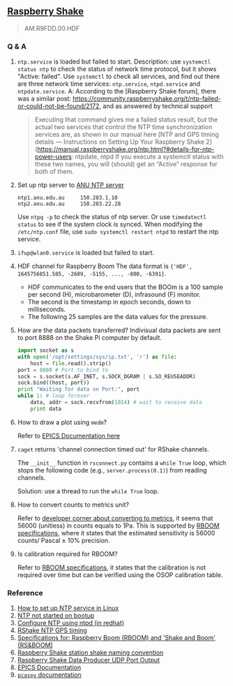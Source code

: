 ## [Raspberry Shake](https://raspberryshake.org/)

> AM.R9FDD.00.HDF

### Q & A

1.  `ntp.service` is loaded but failed to start.
    Description: use `systemctl status ntp` to check the status of network time protocol, but it shows "Active: failed". Use `systemctl` to check all services, and find out there are three network time services: `ntp.service`, `ntpd.service` and `ntpdate.service`.
    A: According to the [Raspberry Shake forum], there was a similar post: https://community.raspberryshake.org/t/ntp-failed-or-could-not-be-found/2172, and as answered by technical support

    > Executing that command gives me a failed status result, but the actual two services that control the NTP time synchronization services are, as shown in our manual here [NTP and GPS timing details — Instructions on Setting Up Your Raspberry Shake 2](https://manual.raspberryshake.org/ntp.html?#details-for-ntp-power-users: ntpdate, ntpd
    > If you execute a systemctl status with these two names, you will (should) get an “Active” response for both of them.

2.  Set up ntp server to [ANU NTP server](https://services.anu.edu.au/information-technology/infrastructure/domain-name-service/anu-ntp-time-servers)

    ```
    ntp1.anu.edu.au 	150.203.1.10
    ntp2.anu.edu.au 	150.203.22.28
    ```

    Use `ntpq -p` to check the status of ntp server.
    Or use `timedatectl status` to see if the system clock is synced.
    When modifying the `/etc/ntp.conf` file, use `sudo systemctl restart ntpd` to restart the ntp service.

3.  `ifup@wlan0.service` is loaded but failed to start.

4.  HDF channel for Raspberry Boom
    The data format is `{'HDF', 1645756851.585, -2609, -5155, ..., -800, -6391}`.

    - HDF communicates to the end users that the BOOm is a 100 sample per second (H), microbarometer (D), infrasound (F) monitor.
    - The second is the timestamp in epoch seconds, down to milliseconds.
    - The following 25 samples are the data values for the pressure.

5.  How are the data packets transferred?
    Indivisual data packets are sent to port 8888 on the Shake Pi computer by default.

    ```python
    import socket as s
    with open('/opt/settings/sys/ip.txt', 'r') as file:
        host = file.read().strip()
    port = 8888 # Port to bind to
    sock = s.socket(s.AF_INET, s.SOCK_DGRAM | s.SO_REUSEADDR)
    sock.bind((host, port))
    print "Waiting for data on Port:", port
    while 1: # loop forever
        data, addr = sock.recvfrom(1024) # wait to receive data
        print data
    ```

6.  How to draw a plot using `medm`?

    Refer to [EPICS Documentation here](https://epics.anl.gov/EpicsDocumentation/ExtensionsManuals/StripTool/StripTool.html#Graph1)

7.  `caget` returns 'channel connection timed out' for RShake channels.

    The `__init__` function in `rsconnect.py` contains a `while True` loop, which stops the following code (e.g., `server.process(0.1)`) from reading channels.

    Solution: use a thread to run the `while True` loop.

8.  How to convert counts to metrics unit?

    Refer to [developer corner about converting to metrics](https://manual.raspberryshake.org/developersCorner.html#converting-to-metric), it seems that 56000 (unitless) in counts equals to 1Pa.
    This is supported by [RBOOM specifications](../../references/SpecificationsforBoom_SnB.pdf), where it states that the estimated sensitivity is 56000 counts/ Pascal ± 10% precision.

9.  Is calibration required for RBOOM?

    Refer to [RBOOM specifications](../../references/SpecificationsforBoom_SnB.pdf), it states that the calibration is not required over time but can be verified using the OSOP calibration table.

### Reference

1. [How to set up NTP service in Linux](https://timetoolsltd.com/ntp/how-to-install-and-configure-ntp-on-linux/)
2. [NTP not started on bootup](https://askubuntu.com/questions/954768/ntp-service-not-getting-started-on-bootup)
3. [Configure NTP using ntpd (in redhat)](https://access.redhat.com/documentation/en-us/red_hat_enterprise_linux/7/html/system_administrators_guide/ch-configuring_ntp_using_ntpd)
4. [RShake NTP GPS timing](https://manual.raspberryshake.org/ntp.html?#ntp-and-gps-timing-details)
5. [Specifications for: Raspberry Boom (RBOOM) and 'Shake and Boom'
   (RS&BOOM)](https://manual.raspberryshake.org/_downloads/SpecificationsforBoom_SnB.pdf)
6. [Raspberry Shake station shake naming convention](https://manual.raspberryshake.org/stationNamingConvention.html)
7. [Raspberry Shake Data Producer UDP Port Output](https://manual.raspberryshake.org/udp.html)
8. [EPICS Documentation](https://epics.anl.gov/extensions/medm/index.php)
9. [`pcaspy` documentation](https://pcaspy.readthedocs.io/en/latest/tutorial.html#example-3-a-simulated-oscilloscope)
